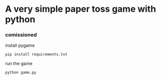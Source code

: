 # A very simple paper toss game with python

### comissioned


install pygame
```
pip install requirements.txt
```
run the game
```
python game.py
```